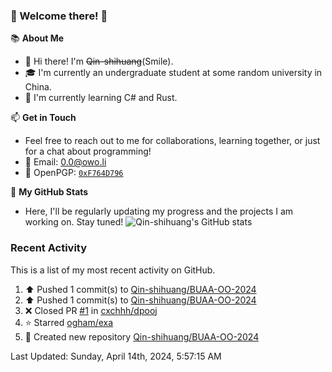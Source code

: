 ### 🌟 Welcome there! 🌟

📚 **About Me**
- 👋 Hi there! I'm ~~Qin-shihuang~~(Smile).
- 🎓 I'm currently an undergraduate student at some random university in China.
- 🌱 I'm currently learning C# and Rust.

📫 **Get in Touch**
- Feel free to reach out to me for collaborations, learning together, or just for a chat about programming!
- 📩 Email: 0.0@owo.li
- 🔑 OpenPGP: [`0xF764D796`](https://keys.openpgp.org/vks/v1/by-fingerprint/99D5AF94A1585E16E14895EFBF6C0BF4F764D796)


📝 **My GitHub Stats**
- Here, I'll be regularly updating my progress and the projects I am working on. Stay tuned!
![Qin-shihuang's GitHub stats](https://github-readme-stats.vercel.app/api?username=Qin-shihuang&show_icons=true)

### Recent Activity

This is a list of my most recent activity on GitHub.

<!--RECENT_ACTIVITY:start-->
1. ⬆️ Pushed 1 commit(s) to [Qin-shihuang/BUAA-OO-2024](https://github.com/Qin-shihuang/BUAA-OO-2024)<br>
2. ⬆️ Pushed 1 commit(s) to [Qin-shihuang/BUAA-OO-2024](https://github.com/Qin-shihuang/BUAA-OO-2024)<br>
3. ❌ Closed PR [#1](https://github.com/cxchhh/dpooj/pull/1) in [cxchhh/dpooj](https://github.com/cxchhh/dpooj)<br>
4. ⭐ Starred [ogham/exa](https://github.com/ogham/exa)<br>
5. 📔 Created new repository [Qin-shihuang/BUAA-OO-2024](https://github.com/Qin-shihuang/BUAA-OO-2024)<br>
<!--RECENT_ACTIVITY:end-->

<!--RECENT_ACTIVITY:last_update-->
Last Updated: Sunday, April 14th, 2024, 5:57:15 AM
<!--RECENT_ACTIVITY:last_update_end-->
